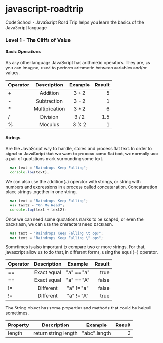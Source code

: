 javascript-roadtrip
===================

Code School - JavaScript Road Trip helps you learn the basics of the JavaScript language

### Level 1 - The Cliffs of Value

#### Basic Operations
As any other language JavaScript has arithmetic operators. They are, as you can imagine, used to perform arithmetic between variables and/or values.

| Operator |	Description     |	Example |	Result |
| -------- | :--------------: | :-----: | ----:  |
| +        |	Addition        |	3 + 2   |	5      |
| -        |	Subtraction     |	3 - 2   |	1      |
| *        |	Multiplication  |	3 * 2   |	6      |
| /        |	Division        |	3 / 2   |	1.5    |
| %        |	Modulus         |	3 % 2   |	1      |


#### Strings
Are the JavaScript way to handle, stores and process flat text. In order to signal to JavaScript that we want to process some flat text, we normally use a pair of quotations mark surrounding some text.

```js
  var text = "Raindrops Keep Falling";
  console.log(text);
```
We can also use the addition(+) operator with strings, or string with numbers and expressions in a process called concatanation. Concatanation place strings together in one string.

```js
  var text = "Raindrops Keep Falling";
  var text2 = "On My Head";
  console.log(text + text2);
```
Once we can need some quotations marks to be scaped, or even the backslash, we can use the characters need backlash. 

```js
  var text = "Raindrops Keep Falling \t ops";
  var text = "Raindrops Keep Falling \" ops";
```

Sometimes is also important to compare two or more strings. For that, javascript allow us to do that, in different forms, using the equal(=) operator.

| Operator | Description | Example      | Result |
| -------- | :---------: | :----------: | -----: |
| ==	   | Exact equal | "a" == "a"   | true   |
| ==	   | Exact equal | "a" == "A"   | false  |
| !=       | Different   | "a" != "a"   | false  |
| !=       | Different   | "a" != "A"   | true   |

The String object has some properties and methods that could be helpull sometimes.

| Property | Description          | Example      | Result |
| -------- | :------------------: | :----------: | -----: |
| length   | return string length | "abc".length | 3      |



